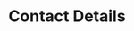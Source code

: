---
title: Contact Details
description: |-
     All the latest news including press releases, blogs and social media as well as Linaro events.
layout: default-no-sub-nav
permalink: /contact/
---